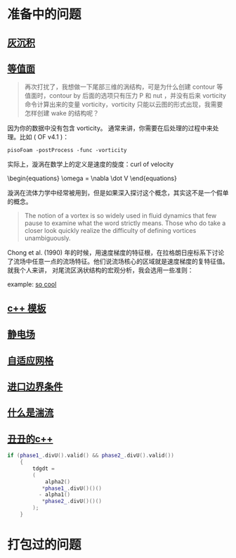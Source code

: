 # 准备中的问题
## [灰沉积](http://cfd-china.com/topic/2053/%E5%88%86%E4%BA%AB-%E4%B8%80%E4%B8%AA-latex-%E8%AE%BA%E6%96%87%E6%A8%A1%E6%9D%BF/10)

## [等值面](http://cfd-china.com/topic/664/cd%E8%AE%A1%E7%AE%97%E4%B8%8D%E5%87%86%E7%9A%84%E9%97%AE%E9%A2%98-les-re3900-%E4%B8%89%E7%BB%B4%E5%9C%86%E6%9F%B1%E7%BB%95%E6%B5%81-pisofoam/1040)

> 再次打扰了，我想做一下尾部三维的涡结构，可是为什么创建 contour 等值面时，contour by 后面的选项只有压力 P 和 nut ，并没有后来 vorticity 命令计算出来的变量 vorticity，vorticity 只能以云图的形式出现，我需要怎样创建 wake 的结构呢？

因为你的数据中没有包含 vorticity。 通常来讲，你需要在后处理的过程中来处理。比如 ( OF v4.1 )：

```
pisoFoam -postProcess -func -vorticity
```

实际上，漩涡在数学上的定义是速度的旋度：curl of velocity

\begin{equations}
\omega = \nabla \dot V
\end{equations}

漩涡在流体力学中经常被用到，但是如果深入探讨这个概念，其实这不是一个假单的概念。

> The notion of a vortex is so widely used in fluid dynamics that few pause to examine what the word strictly means. Those who do take a closer look quickly realize the difficulty of defining vortices unambiguously.

Chong et al. (1990) 年的时候，用速度梯度的特征根，在拉格朗日座标系下讨论了流场中任意一点的流场特征。他们说流场核心的区域就是速度梯度的复特征值。
就我个人来讲， 对尾流区涡状结构的宏观分析，我会选用一些准则：

example: [so cool](http://cfd-china.com/topic/2133/paraview%E8%BE%93%E5%87%BA%E5%B0%BE%E6%B6%A1/2)

## [c++ 模板](http://cfd-china.com/topic/2127/%E5%85%B3%E4%BA%8Etmp-volscalarfield-%E7%94%A8%E6%B3%95%E7%9A%84%E7%96%91%E9%97%AE)
## [静电场](http://www.cfd-china.com/topic/2132/%E9%A2%97%E7%B2%92%E7%94%B5%E9%87%8F)
## [自适应网格](http://cfd-china.com/topic/612/%E4%BA%8C%E7%BB%B4%E8%87%AA%E9%80%82%E5%BA%94%E7%BD%91%E6%A0%BC/18)
## [进口边界条件](http://cfd-china.com/topic/2133/paraview%E8%BE%93%E5%87%BA%E5%B0%BE%E6%B6%A1/2)
## [什么是湍流](http://cfd-china.com/topic/2118/%E6%80%8E%E4%B9%88%E7%90%86%E8%A7%A3%E6%B9%8D%E6%B5%81%E5%BC%BA%E5%BA%A6-%E6%98%AF%E4%B8%80%E7%BB%84%E5%8F%98%E5%8C%96%E7%9A%84%E6%95%B0%E5%80%BC-%E8%BF%98%E6%98%AF%E4%B8%80%E4%B8%AA%E5%8D%95%E7%8B%AC%E7%9A%84%E6%95%B0%E5%80%BC)
## [丑丑的c++](http://cfd-china.com/post/11368)
```c++
if (phase1_.divU().valid() && phase2_.divU().valid())
    {
        tdgdt =
        (
            alpha2()
           *phase1_.divU()()()
          - alpha1()
           *phase2_.divU()()()
        );
    }
```
# 打包过的问题
